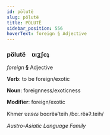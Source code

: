 ```yaml
---
id: pölutë
slug: pölutë
title: PÖLUTË
sidebar_position: 556
hoverText: foreign § Adjective
---
```


### pölutë&emsp;<span kind="abugida">ʋıʓʃcʇ</span>

*foreign* **§** Adjective

**Verb**: to be foreign/exotic

**Noun**: foreignness/exoticness

**Modifier**: foreign/exotic

Khmer បរទេស bɑɑrĕəʼteih /ɓɑː.rĕəʔ.teih/

*Austro-Asiatic Language Family*